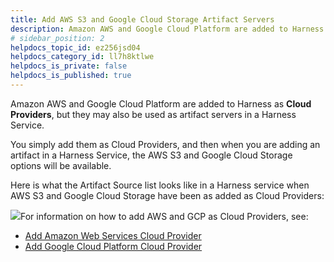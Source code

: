 ```yaml
---
title: Add AWS S3 and Google Cloud Storage Artifact Servers
description: Amazon AWS and Google Cloud Platform are added to Harness as Cloud Providers , but they may also be used as artifact servers in a Harness Service. You simply add them as Cloud Providers, and then whe…
# sidebar_position: 2
helpdocs_topic_id: ez256jsd04
helpdocs_category_id: ll7h8ktlwe
helpdocs_is_private: false
helpdocs_is_published: true
---
```


Amazon AWS and Google Cloud Platform are added to Harness as **Cloud Providers**, but they may also be used as artifact servers in a Harness Service.

You simply add them as Cloud Providers, and then when you are adding an artifact in a Harness Service, the AWS S3 and Google Cloud Storage options will be available.

Here is what the Artifact Source list looks like in a Harness service when AWS S3 and Google Cloud Storage have been as added as Cloud Providers:

[![](https://files.helpdocs.io/kw8ldg1itf/articles/7dghbx1dbl/1538674447613/image.png)](https://files.helpdocs.io/kw8ldg1itf/articles/7dghbx1dbl/1538674447613/image.png)For information on how to add AWS and GCP as Cloud Providers, see:

* [Add Amazon Web Services Cloud Provider](/article/wt1gnigme7-add-amazon-web-services-cloud-provider)
* [Add Google Cloud Platform Cloud Provider](/article/6x52zvqsta-add-google-cloud-platform-cloud-provider)

